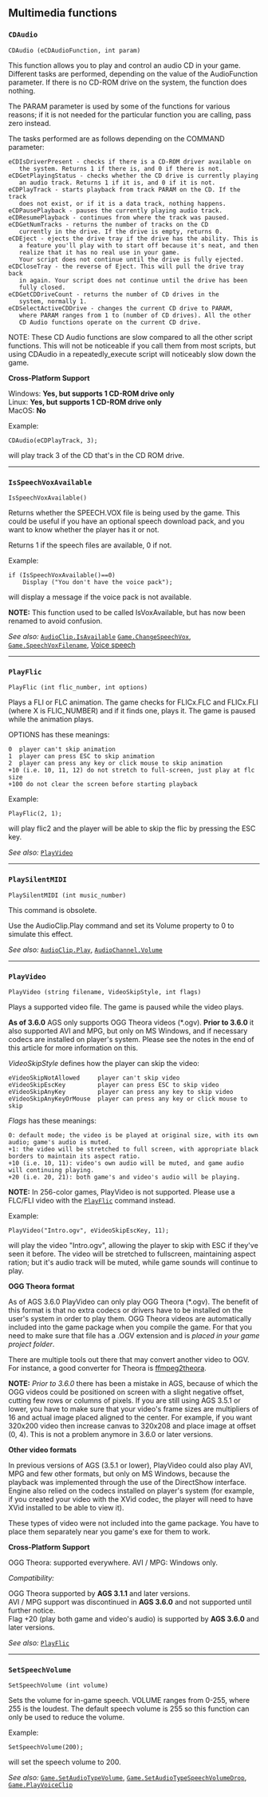 ## Multimedia functions

### `CDAudio`

```ags
CDAudio (eCDAudioFunction, int param)
```

This function allows you to play and control an audio CD in your game.
Different tasks are performed, depending on the value of the
AudioFunction parameter. If there is no CD-ROM drive on the system, the
function does nothing.

The PARAM parameter is used by some of the functions for various
reasons; if it is not needed for the particular function you are
calling, pass zero instead.

The tasks performed are as follows depending on the COMMAND parameter:

    eCDIsDriverPresent - checks if there is a CD-ROM driver available on
       the system. Returns 1 if there is, and 0 if there is not.
    eCDGetPlayingStatus - checks whether the CD drive is currently playing
       an audio track. Returns 1 if it is, and 0 if it is not.
    eCDPlayTrack - starts playback from track PARAM on the CD. If the track
       does not exist, or if it is a data track, nothing happens.
    eCDPausePlayback - pauses the currently playing audio track.
    eCDResumePlayback - continues from where the track was paused.
    eCDGetNumTracks - returns the number of tracks on the CD
       currently in the drive. If the drive is empty, returns 0.
    eCDEject - ejects the drive tray if the drive has the ability. This is
       a feature you'll play with to start off because it's neat, and then
       realize that it has no real use in your game.
       Your script does not continue until the drive is fully ejected.
    eCDCloseTray - the reverse of Eject. This will pull the drive tray back
       in again. Your script does not continue until the drive has been
       fully closed.
    eCDGetCDDriveCount - returns the number of CD drives in the
       system, normally 1.
    eCDSelectActiveCDDrive - changes the current CD drive to PARAM,
       where PARAM ranges from 1 to (number of CD drives). All the other
       CD Audio functions operate on the current CD drive.

NOTE: These CD Audio functions are slow compared to all the other script
functions. This will not be noticeable if you call them from most
scripts, but using CDAudio in a repeatedly_execute script will
noticeably slow down the game.

**Cross-Platform Support**

Windows: **Yes, but supports 1 CD-ROM drive only**<br>
Linux: **Yes, but supports 1 CD-ROM drive only**<br>
MacOS: **No**

Example:

```ags
CDAudio(eCDPlayTrack, 3);
```

will play track 3 of the CD that's in the CD ROM drive.

---

### `IsSpeechVoxAvailable`

```ags
IsSpeechVoxAvailable()
```

Returns whether the SPEECH.VOX file is being used by the game. This
could be useful if you have an optional speech download pack, and you
want to know whether the player has it or not.

Returns 1 if the speech files are available, 0 if not.

Example:

```ags
if (IsSpeechVoxAvailable()==0)
    Display ("You don't have the voice pack");
```

will display a message if the voice pack is not available.

**NOTE:** This function used to be called IsVoxAvailable, but has now
been renamed to avoid confusion.

*See also:* [`AudioClip.IsAvailable`](AudioClip#audioclipisavailable)
[`Game.ChangeSpeechVox`](Game#gamechangespeechvox),
[`Game.SpeechVoxFilename`](Game#gamespeechvoxfilename),
[Voice speech](VoiceSpeech)

---

### `PlayFlic`

```ags
PlayFlic (int flic_number, int options)
```

Plays a FLI or FLC animation. The game checks for FLICx.FLC and
FLICx.FLI (where X is FLIC_NUMBER) and if it finds one, plays it.
The game is paused while the animation plays.

OPTIONS has these meanings:

    0  player can't skip animation
    1  player can press ESC to skip animation
    2  player can press any key or click mouse to skip animation
    +10 (i.e. 10, 11, 12) do not stretch to full-screen, just play at flc size
    +100 do not clear the screen before starting playback

Example:

```ags
PlayFlic(2, 1);
```

will play flic2 and the player will be able to skip the flic by pressing
the ESC key.

*See also:* [`PlayVideo`](Multimedia#playvideo)

---

### `PlaySilentMIDI`

```ags
PlaySilentMIDI (int music_number)
```

This command is obsolete.

Use the AudioClip.Play command and set its Volume property to 0 to
simulate this effect.

*See also:* [`AudioClip.Play`](AudioClip#audioclipplay),
[`AudioChannel.Volume`](AudioChannel#audiochannelvolume)

---

### `PlayVideo`

```ags
PlayVideo (string filename, VideoSkipStyle, int flags)
```

Plays a supported video file. The game is paused while the video plays.

**As of 3.6.0** AGS only supports OGG Theora videos (*.ogv). **Prior to 3.6.0** it also supported AVI and MPG, but only on MS Windows, and if necessary codecs are installed on player's system. Please see the notes in the end of this article for more information on this.

*VideoSkipStyle* defines how the player can skip the video:

    eVideoSkipNotAllowed     player can't skip video
    eVideoSkipEscKey         player can press ESC to skip video
    eVideoSkipAnyKey         player can press any key to skip video
    eVideoSkipAnyKeyOrMouse  player can press any key or click mouse to skip

*Flags* has these meanings:

    0: default mode; the video is be played at original size, with its own audio; game's audio is muted.
    +1: the video will be stretched to full screen, with appropriate black borders to maintain its aspect ratio.
    +10 (i.e. 10, 11): video's own audio will be muted, and game audio will continuing playing.
    +20 (i.e. 20, 21): both game's and video's audio will be playing.

**NOTE:** In 256-color games, PlayVideo is not supported. Please use a
FLC/FLI video with the [`PlayFlic`](Multimedia#playflic) command instead.

Example:

```ags
PlayVideo("Intro.ogv", eVideoSkipEscKey, 11);
```

will play the video "Intro.ogv", allowing the player to skip with ESC if
they've seen it before. The video will be stretched to fullscreen, maintaining aspect ration; but it's audio track will be muted, while game sounds will continue to play.

**OGG Theora format**

As of AGS 3.6.0 PlayVideo can only play OGG Theora (*.ogv). The benefit of this format is that no extra codecs or drivers have to be installed on the user's system in order to play them. OGG Theora videos are automatically included into the game package when you compile the game. For that you need to make sure that file has a .OGV extension and is _placed in your game project folder_.

There are multiple tools out there that may convert another video to OGV. For instance, a good converter for Theora is [ffmpeg2theora](https://v2v.cc/~j/ffmpeg2theora/).

**NOTE:** _Prior to 3.6.0_ there has been a mistake in AGS, because of which the OGG videos could be positioned on screen with a slight negative offset, cutting few rows or columns of pixels. If you are still using AGS 3.5.1 or lower, you have to make sure that your video's frame sizes are multipliers of 16 and actual image placed aligned to the center. For example, if you want 320x200 video then increase canvas to 320x208 and place image at offset (0, 4). This is not a problem anymore in 3.6.0 or later versions.

**Other video formats**

In previous versions of AGS (3.5.1 or lower), PlayVideo could also play AVI, MPG and few other formats, but only on MS Windows, because the playback was implemented through the use of the DirectShow interface. Engine also relied on the codecs installed on player's system (for example, if you created your video with the XVid codec, the player will need to have XVid installed to be able to view it).

These types of video were not included into the game package. You have to place them separately near you game's exe for them to work.

**Cross-Platform Support**

OGG Theora: supported everywhere.
AVI / MPG: Windows only.

*Compatibility:*

OGG Theora supported by **AGS 3.1.1** and later versions.<br>
AVI / MPG support was discontinued in **AGS 3.6.0** and not supported until further notice.<br>
Flag +20 (play both game and video's audio) is supported by **AGS 3.6.0** and later versions.

*See also:* [`PlayFlic`](Multimedia#playflic)

---

### `SetSpeechVolume`

```ags
SetSpeechVolume (int volume)
```

Sets the volume for in-game speech. VOLUME ranges from 0-255, where 255
is the loudest. The default speech volume is 255 so this function can
only be used to reduce the volume.

Example:

```ags
SetSpeechVolume(200);
```

will set the speech volume to 200.

*See also:* [`Game.SetAudioTypeVolume`](Game#gamesetaudiotypevolume), 
[`Game.SetAudioTypeSpeechVolumeDrop`](Game#gamesetaudiotypespeechvolumedrop), 
[`Game.PlayVoiceClip`](Game#gameplayvoiceclip)
